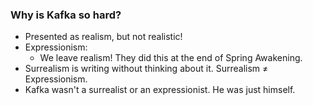 ### Why is Kafka so hard?
- Presented as realism, but not realistic!
- Expressionism:
	- We leave realism! They did this at the end of Spring Awakening.
- Surrealism is writing without thinking about it. Surrealism $\ne$ Expressionism.
- Kafka wasn't a surrealist or an expressionist. He was just himself.